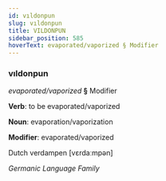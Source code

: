 ```yaml
---
id: vıldonpun
slug: vıldonpun
title: VILDONPUN
sidebar_position: 585
hoverText: evaporated/vaporized § Modifier
---
```


### vıldonpun

*evaporated/vaporized* **§** Modifier

**Verb**: to be evaporated/vaporized

**Noun**: evaporation/vaporization

**Modifier**: evaporated/vaporized

Dutch verdampen [vɛrdaːmpən]

*Germanic Language Family*